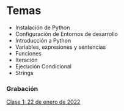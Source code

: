 # Temas

* Instalación de Python
* Configuración de Entornos de desarrollo
* Introducción a Python
* Variables, expresiones y sentencias
* Funciones
* Iteración
* Ejecución Condicional
* Strings

### Grabación
[Clase 1: 22 de enero de 2022](https://drive.google.com/file/d/14mdIEzdAmrJ0ZbPSL0HKGmHW8PPcs5A6/view?usp=sharing)
